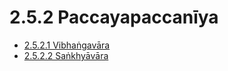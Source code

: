 

# 2.5.2 Paccayapaccanīya

* [2.5.2.1 Vibhaṅgavāra](2.5.2/2.5.2.1.md)
* [2.5.2.2 Saṅkhyāvāra](2.5.2/2.5.2.2.md)



